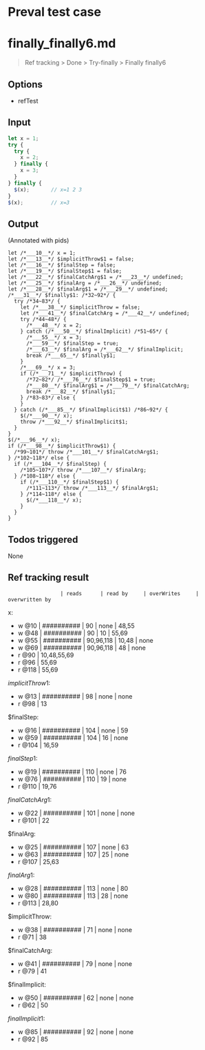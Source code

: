 # Preval test case

# finally_finally6.md

> Ref tracking > Done > Try-finally > Finally finally6

## Options

- refTest

## Input

`````js filename=intro
let x = 1;
try {
  try {
    x = 2;
  } finally {
    x = 3;
  }
} finally {
  $(x);       // x=1 2 3
}
$(x);         // x=3
`````


## Output

(Annotated with pids)

`````filename=intro
let /*___10__*/ x = 1;
let /*___13__*/ $implicitThrow$1 = false;
let /*___16__*/ $finalStep = false;
let /*___19__*/ $finalStep$1 = false;
let /*___22__*/ $finalCatchArg$1 = /*___23__*/ undefined;
let /*___25__*/ $finalArg = /*___26__*/ undefined;
let /*___28__*/ $finalArg$1 = /*___29__*/ undefined;
/*___31__*/ $finally$1: /*32~92*/ {
  try /*34~83*/ {
    let /*___38__*/ $implicitThrow = false;
    let /*___41__*/ $finalCatchArg = /*___42__*/ undefined;
    try /*44~48*/ {
      /*___48__*/ x = 2;
    } catch (/*___50__*/ $finalImplicit) /*51~65*/ {
      /*___55__*/ x = 3;
      /*___59__*/ $finalStep = true;
      /*___63__*/ $finalArg = /*___62__*/ $finalImplicit;
      break /*___65__*/ $finally$1;
    }
    /*___69__*/ x = 3;
    if (/*___71__*/ $implicitThrow) {
      /*72~82*/ /*___76__*/ $finalStep$1 = true;
      /*___80__*/ $finalArg$1 = /*___79__*/ $finalCatchArg;
      break /*___82__*/ $finally$1;
    } /*83~83*/ else {
    }
  } catch (/*___85__*/ $finalImplicit$1) /*86~92*/ {
    $(/*___90__*/ x);
    throw /*___92__*/ $finalImplicit$1;
  }
}
$(/*___96__*/ x);
if (/*___98__*/ $implicitThrow$1) {
  /*99~101*/ throw /*___101__*/ $finalCatchArg$1;
} /*102~118*/ else {
  if (/*___104__*/ $finalStep) {
    /*105~107*/ throw /*___107__*/ $finalArg;
  } /*108~118*/ else {
    if (/*___110__*/ $finalStep$1) {
      /*111~113*/ throw /*___113__*/ $finalArg$1;
    } /*114~118*/ else {
      $(/*___118__*/ x);
    }
  }
}
`````


## Todos triggered


None


## Ref tracking result


                     | reads      | read by     | overWrites     | overwritten by
x:
  - w @10      | ########## | 90          | none           | 48,55
  - w @48      | ########## | 90          | 10             | 55,69
  - w @55      | ########## | 90,96,118   | 10,48          | none
  - w @69      | ########## | 90,96,118   | 48             | none
  - r @90      | 10,48,55,69
  - r @96      | 55,69
  - r @118     | 55,69

$implicitThrow$1:
  - w @13            | ########## | 98          | none           | none
  - r @98            | 13

$finalStep:
  - w @16            | ########## | 104         | none           | 59
  - w @59            | ########## | 104         | 16             | none
  - r @104           | 16,59

$finalStep$1:
  - w @19            | ########## | 110         | none           | 76
  - w @76            | ########## | 110         | 19             | none
  - r @110           | 19,76

$finalCatchArg$1:
  - w @22            | ########## | 101         | none           | none
  - r @101           | 22

$finalArg:
  - w @25            | ########## | 107         | none           | 63
  - w @63            | ########## | 107         | 25             | none
  - r @107           | 25,63

$finalArg$1:
  - w @28            | ########## | 113         | none           | 80
  - w @80            | ########## | 113         | 28             | none
  - r @113           | 28,80

$implicitThrow:
  - w @38            | ########## | 71          | none           | none
  - r @71            | 38

$finalCatchArg:
  - w @41            | ########## | 79          | none           | none
  - r @79            | 41

$finalImplicit:
  - w @50            | ########## | 62          | none           | none
  - r @62            | 50

$finalImplicit$1:
  - w @85            | ########## | 92          | none           | none
  - r @92            | 85
